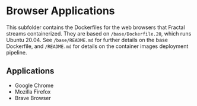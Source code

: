 # Browser Applications

This subfolder contains the Dockerfiles for the web browsers that Fractal streams containerized. They are based on `/base/Dockerfile.20`, which runs Ubuntu 20.04. See `/base/README.md` for further details on the base Dockerfile, and `/README.md` for details on the container images deployment pipeline.

## Applications

- Google Chrome
- Mozilla Firefox
- Brave Browser
